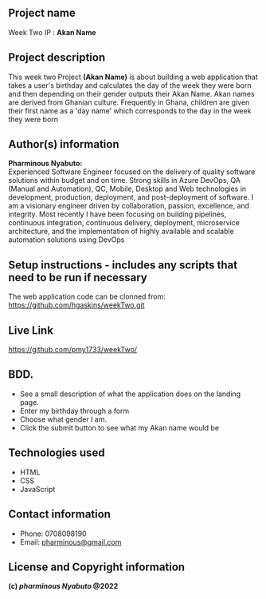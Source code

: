 ## Project name

Week Two IP : **Akan Name**
## Project description

This week two Project **(Akan Name)** is about building a web application that takes a user's birthday and calculates the day of the week they were born and then depending on their gender outputs their Akan Name. 
Akan names are derived from Ghanian culture. Frequently in Ghana, children are given their first name as a 'day name' which corresponds to the day in the week they were born
## Author(s) information

**Pharminous Nyabuto:**  
Experienced Software Engineer focused on the delivery of quality software solutions within budget and on time. Strong skills in Azure DevOps, QA (Manual and Automation), QC, Mobile, Desktop and Web technologies in development, production, deployment, and post-deployment of software. I am a visionary engineer driven by collaboration, passion, excellence, and integrity. Most recently I have been focusing on building pipelines, continuous integration, continuous delivery, deployment, microservice architecture, and the implementation of highly available and scalable automation solutions using DevOps
## Setup instructions - includes any scripts that need to be run if necessary

The web application code can be clonned from: https://github.com/hgaskins/weekTwo.git
## Live Link

https://github.com/pmy1733/weekTwo/
## BDD.

* See a  small description of what the application does on the landing page.
* Enter my birthday through a form 
* Choose what gender I am.
* Click the submit button to see what my Akan name would be
## Technologies used

* HTML
* CSS
* JavaScript
## Contact information

* Phone: 0708098190
* Email: pharminous@gmail.com
## License and Copyright information
__(c) *pharminous Nyabuto*  @2022__